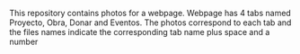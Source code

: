 This repository contains photos for a webpage. Webpage has 4 tabs named Proyecto, Obra, Donar and Eventos. The photos correspond to each tab and the files names indicate the corresponding tab name plus space and a number
